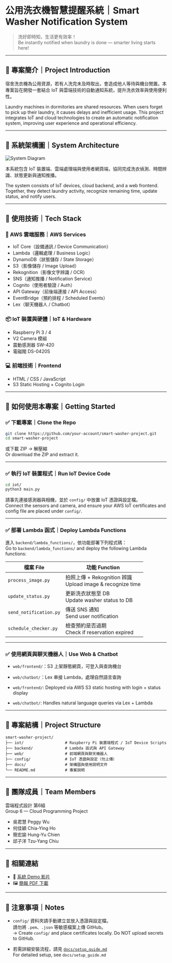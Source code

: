 # 公用洗衣機智慧提醒系統｜Smart Washer Notification System

> 洗好即時知，生活更有效率！  
> Be instantly notified when laundry is done — smarter living starts here!

---

## 📘 專案簡介｜Project Introduction

宿舍洗衣機為公用資源，若有人洗完未及時取出，會造成他人等待與機台閒置。本專案旨在開發一套結合 IoT 與雲端技術的自動通知系統，提升洗衣效率與使用便利性。

Laundry machines in dormitories are shared resources. When users forget to pick up their laundry, it causes delays and inefficient usage. This project integrates IoT and cloud technologies to create an automatic notification system, improving user experience and operational efficiency.

---

## 🧱 系統架構圖｜System Architecture

![System Diagram](architecture/system_architecture.png)

本系統包含 IoT 裝置端、雲端處理端與使用者網頁端，協同完成洗衣偵測、時間辨識、狀態更新與通知推播。

The system consists of IoT devices, cloud backend, and a web frontend. Together, they detect laundry activity, recognize remaining time, update status, and notify users.

---

## 🔧 使用技術｜Tech Stack

### 🎯 AWS 雲端服務｜AWS Services
- IoT Core（設備通訊 / Device Communication）
- Lambda（邏輯處理 / Business Logic）
- DynamoDB（狀態儲存 / State Storage）
- S3（影像儲存 / Image Upload）
- Rekognition（影像文字辨識 / OCR）
- SNS（通知推播 / Notification Service）
- Cognito（使用者驗證 / Auth）
- API Gateway（前後端連接 / API Access）
- EventBridge（預約排程 / Scheduled Events）
- Lex（聊天機器人 / Chatbot）

### 📦 IoT 裝置與硬體｜IoT & Hardware
- Raspberry Pi 3 / 4
- V2 Camera 模組
- 震動感測器 SW-420
- 電磁閥 DS-0420S

### 💻 前端技術｜Frontend
- HTML / CSS / JavaScript
- S3 Static Hosting + Cognito Login

---

## 🚀 如何使用本專案｜Getting Started

### ✅ 下載專案｜Clone the Repo

```bash
git clone https://github.com/your-account/smart-washer-project.git
cd smart-washer-project
```

或下載 ZIP → 解壓縮  
Or download the ZIP and extract it.

---

### ✅ 執行 IoT 裝置程式｜Run IoT Device Code

```bash
cd iot/
python3 main.py
```

請事先連接感測器與相機，並於 `config/` 中放置 IoT 憑證與設定檔。  
Connect the sensors and camera, and ensure your AWS IoT certificates and config file are placed under `config/`.

---

### ✅ 部署 Lambda 函式｜Deploy Lambda Functions

進入 `backend/lambda_functions/`，依功能部署下列程式碼：  
Go to `backend/lambda_functions/` and deploy the following Lambda functions:

| 檔案 File | 功能 Function |
|-----------|----------------|
| `process_image.py` | 拍照上傳 + Rekognition 辨識<br>Upload image & recognize time |
| `update_status.py` | 更新洗衣狀態至 DB<br>Update washer status to DB |
| `send_notification.py` | 傳送 SNS 通知<br>Send user notification |
| `schedule_checker.py` | 檢查預約是否過期<br>Check if reservation expired |

---

### ✅ 使用網頁與聊天機器人｜Use Web & Chatbot

- `web/frontend/`：S3 上架靜態網頁，可登入與查詢機台
- `web/chatbot/`：Lex 串接 Lambda，處理自然語言查詢

- `web/frontend/`: Deployed via AWS S3 static hosting with login + status display  
- `web/chatbot/`: Handles natural language queries via Lex + Lambda

---

## 📁 專案結構｜Project Structure

```
smart-washer-project/
├── iot/                  # Raspberry Pi 裝置端程式 / IoT Device Scripts
├── backend/              # Lambda 函式與 API Gateway
├── web/                  # 前端網頁與聊天機器人
├── config/               # IoT 憑證與設定（勿上傳）
├── docs/                 # 架構圖與使用說明文件
└── README.md             # 專案說明
```

---

## 👥 團隊成員｜Team Members

雲端程式設計 第6組  
Group 6 — Cloud Programming Project  

- 吳君慧 Peggy Wu  
- 何佳穎 Chia-Ying Ho  
- 簡宏諭 Hung-Yu Chien  
- 邱子洋 Tzu-Yang Chiu

---

## 🔗 相關連結

- 🎥 [系統 Demo 影片](https://youtu.be/your-video-link)
- 🖼️ [簡報 PDF 下載](docs/final_presentation.pdf)

---

## 📎 注意事項｜Notes

- `config/` 資料夾請手動建立並放入憑證與設定檔。  
  請勿將 `.pem`、`.json` 等敏感檔案上傳 GitHub。  
  → Create `config/` and place certificates locally. Do NOT upload secrets to GitHub.

- 若需詳細安裝流程，請見 [`docs/setup_guide.md`](docs/setup_guide.md)  
  For detailed setup, see `docs/setup_guide.md`

